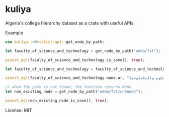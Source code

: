 # kuliya

Algeria's college hierarchy dataset as a crate with useful APIs.

Example

```rust
use kuliya::r#static::api::get_node_by_path;

let faculty_of_science_and_technology = get_node_by_path("umkb/fst");

assert_eq!(faculty_of_science_and_technology.is_some(), true);

let faculty_of_science_and_technology = faculty_of_science_and_technology.unwrap();

assert_eq!(faculty_of_science_and_technology.name.ar, "كلية العلوم والتكنلوجيا");

// when the path is not found, the function returns None
let non_existing_node = get_node_by_path("umkb/fst/unknown");

assert_eq!(non_existing_node.is_none(), true);
```

License: MIT
